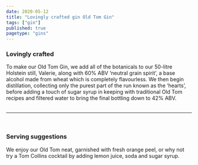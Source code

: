 ```yaml
---
date: 2020-05-12
title: "Lovingly crafted gin Old Tom Gin"
tags: ["gin"]
published: true
pagetype: "gins"
---
```


### Lovingly crafted 
To make our Old Tom Gin, we add all of the botanicals to our 50-litre Holstein still, Valerie, along with 60% ABV ‘neutral grain spirit’, a base alcohol made from wheat which is completely flavourless. We then begin distillation, collecting only the purest part of the run known as the ‘hearts’, before adding a touch of sugar syrup in keeping with traditional Old Tom recipes and filtered water to bring the final bottling down to 42% ABV.
<br>
<br>
<hr>
<br>

### Serving suggestions
We enjoy our Old Tom neat, garnished with fresh orange peel, or why not try a Tom Collins cocktail by adding lemon juice, soda and sugar syrup.